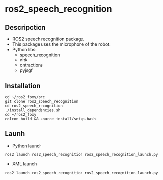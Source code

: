 # ros2_speech_recognition

## Descripction

- ROS2 speech recognition package.
- This package uses the microphone of the robot.
- Python libs:
  - speech_recognition
  - nltk
  - ontractions
  - pyjsgf


## Installation

```
cd ~/ros2_foxy/src
git clone ros2_speech_recognition
cd ros2_speech_recognition
./install_dependencies.sh
cd ~/ros2_foxy
colcon build && source install/setup.bash
```

## Launh

- Python launch
```
ros2 launch ros2_speech_recognition ros2_speech_recognition_launch.py
```

- XML launch
```
ros2 launch ros2_speech_recognition ros2_speech_recognition_launch.py
```
